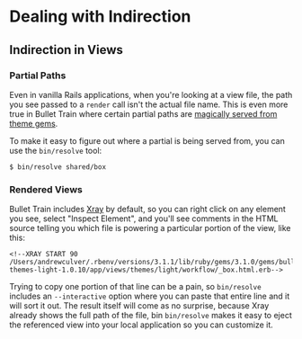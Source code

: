# Dealing with Indirection

## Indirection in Views

### Partial Paths

Even in vanilla Rails applications, when you're looking at a view file, the path you see passed to a `render` call isn't the actual file name. This is even more true in Bullet Train where certain partial paths are [magically served from theme gems](/docs/themes.md).

To make it easy to figure out where a partial is being served from, you can use the `bin/resolve` tool:

```
$ bin/resolve shared/box
```

### Rendered Views

Bullet Train includes [Xray](https://github.com/brentd/xray-rails) by default, so you can right click on any element you see, select "Inspect Element", and you'll see comments in the HTML source telling you which file is powering a particular portion of the view, like this:

```
<!--XRAY START 90 /Users/andrewculver/.rbenv/versions/3.1.1/lib/ruby/gems/3.1.0/gems/bullet_train-themes-light-1.0.10/app/views/themes/light/workflow/_box.html.erb-->
```

Trying to copy one portion of that line can be a pain, so `bin/resolve` includes an `--interactive` option where you can paste that entire line and it will sort it out. The result itself will come as no surprise, because Xray already shows the full path of the file, bin `bin/resolve` makes it easy to eject the referenced view into your local application so you can customize it.
